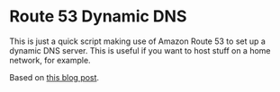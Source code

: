 # Route 53 Dynamic DNS

This is just a quick script making use of Amazon Route 53 to set up a dynamic DNS server. This is useful if you want to host stuff on a home network, for example.

Based on [this blog post](https://www.cloudsavvyit.com/3103/how-to-roll-your-own-dynamic-dns-with-aws-route-53/).